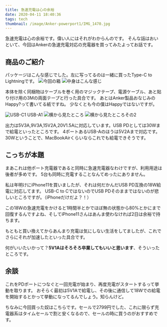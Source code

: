 ```yaml
---
title: 急速充電は心の余裕
date: 2020-04-11 18:40:36
tags: tech
thumbnail: /image/Anker-powerport1/IMG_1470.jpg
---
```

急速充電は心の余裕です。偉い人にはそれがわからんのです。
そんな話はおいといて、今回はAnkerの急速充電対応の充電器を買ってみたよってお話です。

<!--more -->
## 商品のご紹介

パッケージはこんな感じでした。左に写ってるのは一緒に買ったType-C to Lightningです。
![今回の箱](/image/Anker-powerport1/IMG_1309.jpg)
![中身はこんな感じ](/image/Anker-powerport1/IMG_1311.jpg)

本体を除く同梱物はケーブルを巻く用のマジックテープ、電源ケーブル、あと貼り付け用の3Mの両面テープと行った具合です。
あとはAnker製品おなじみのHappy?って書いてる紙ですね。
少なくとも今の僕はHappyではないですが。

![USB-C*1 USB-A*1](/image/Anker-powerport1/IMG_1470.jpg)
![横から見たところ](/image/Anker-powerport1/IMG_1312.jpg)
![横から見たところその2](/image/Anker-powerport1/IMG_1313.jpg)

出力は5V3A,9V3A,15V2A,20V1.5Aに対応しています。USB PDとしては30Wまで給電といったところです。
4ポートあるUSB-Aのほうは5V2Aまで対応です。
30Wということで、MacBookAirくらいならこれでも給電できそうです。

## こっちが本題

まあこれは他ポート充電器であると同時に急速充電器なわけですが、利用用途は後者が多めです。
5台も同時に充電することなんてめったにありません。

私は年明けにiPhone11を買いましたが、それは何だかんだUSB PD互換の18W給電に対応してます。
USB-C to CではないのでUSB PDそのままではないのが悲しいところですが。（iPhoneだけだよ？！）

この18Wの急速充電をかけると1時間半とかでほぼ無の状態から80%とかにまで回復するんですよね、そしてiPhone11さんはあんま使わなければ2日は余裕で持ちます。

もともと買い換えてからあんまり充電は気にしない生活をしてましたが、これでさらにそれが加速したといった具合です。

何がいいたいかって？**5V1Aはそろそろ卒業してもいいと思います**、そういったところです。

## 余談

これをPDポートにつなぐと一回充電が始まり、再度充電がスタートするって挙動を取ります。
おそらく最初は5V1Aで給電し、その後に通信して18Wでの給電を開始するとかって挙動になってるんでしょう。知らんけど。

ちなみに今回買った奴はこちらです。セールで2799円でした、これに限らず充電器系はタイムセールで割と安くなるので、セールの時に買うのがおすすめです。

<div class="iframely-embed"><div class="iframely-responsive" style="height: 140px; padding-bottom: 0;"><a href="https://www.amazon.co.jp/dp/B0721H7J64" data-iframely-url="//cdn.iframe.ly/fxvO1kE?iframe=card-small"></a></div></div><script async src="//cdn.iframe.ly/embed.js" charset="utf-8"></script>
